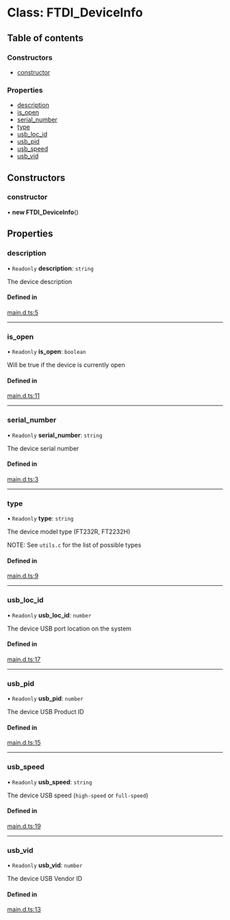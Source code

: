 # Class: FTDI\_DeviceInfo

## Table of contents

### Constructors

- [constructor](./FTDI_DeviceInfo.md#constructor)

### Properties

- [description](./FTDI_DeviceInfo.md#description)
- [is\_open](./FTDI_DeviceInfo.md#is_open)
- [serial\_number](./FTDI_DeviceInfo.md#serial_number)
- [type](./FTDI_DeviceInfo.md#type)
- [usb\_loc\_id](./FTDI_DeviceInfo.md#usb_loc_id)
- [usb\_pid](./FTDI_DeviceInfo.md#usb_pid)
- [usb\_speed](./FTDI_DeviceInfo.md#usb_speed)
- [usb\_vid](./FTDI_DeviceInfo.md#usb_vid)

## Constructors

### constructor

• **new FTDI_DeviceInfo**()

## Properties

### description

• `Readonly` **description**: `string`

The device description

#### Defined in

[main.d.ts:5](https://github.com/motla/ftdi-d2xx/blob/38e724e/main.d.ts#L5)

___

### is\_open

• `Readonly` **is\_open**: `boolean`

Will be true if the device is currently open

#### Defined in

[main.d.ts:11](https://github.com/motla/ftdi-d2xx/blob/38e724e/main.d.ts#L11)

___

### serial\_number

• `Readonly` **serial\_number**: `string`

The device serial number

#### Defined in

[main.d.ts:3](https://github.com/motla/ftdi-d2xx/blob/38e724e/main.d.ts#L3)

___

### type

• `Readonly` **type**: `string`

The device model type (FT232R, FT2232H)

NOTE: See `utils.c` for the list of possible types

#### Defined in

[main.d.ts:9](https://github.com/motla/ftdi-d2xx/blob/38e724e/main.d.ts#L9)

___

### usb\_loc\_id

• `Readonly` **usb\_loc\_id**: `number`

The device USB port location on the system

#### Defined in

[main.d.ts:17](https://github.com/motla/ftdi-d2xx/blob/38e724e/main.d.ts#L17)

___

### usb\_pid

• `Readonly` **usb\_pid**: `number`

The device USB Product ID

#### Defined in

[main.d.ts:15](https://github.com/motla/ftdi-d2xx/blob/38e724e/main.d.ts#L15)

___

### usb\_speed

• `Readonly` **usb\_speed**: `string`

The device USB speed (`high-speed` or `full-speed`)

#### Defined in

[main.d.ts:19](https://github.com/motla/ftdi-d2xx/blob/38e724e/main.d.ts#L19)

___

### usb\_vid

• `Readonly` **usb\_vid**: `number`

The device USB Vendor ID

#### Defined in

[main.d.ts:13](https://github.com/motla/ftdi-d2xx/blob/38e724e/main.d.ts#L13)
